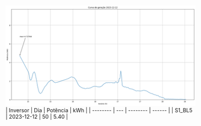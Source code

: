 ![My Image](12_12_2023-S1_BL5.png)
| Inversor | Dia | Potência | kWh    |
| -------- | --- | -------- | ------ |
| S1_BL5       | 2023-12-12  | 50       | 5.40 |